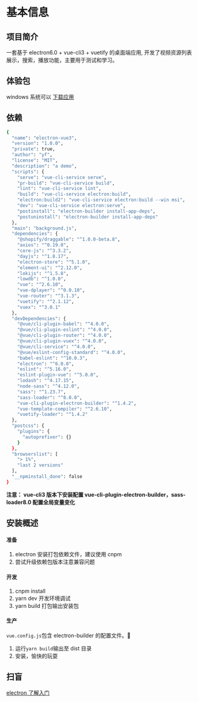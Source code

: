 # 基本信息

## 项目简介

一套基于 electron6.0 + vue-cli3 + vuetify 的桌面端应用, 开发了视频资源列表展示，搜索，播放功能，主要用于测试和学习。

## 体验包

windows 系统可以 [下载应用](https://github.com/wuhou123/electron-videoPlayer/releases)

## 依赖

```bash
{
  "name": "electron-vue3",
  "version": "1.0.0",
  "private": true,
  "author": "yf",
  "license": "MIT",
  "description": "a demo",
  "scripts": {
    "serve": "vue-cli-service serve",
    "pr-build": "vue-cli-service build",
    "lint": "vue-cli-service lint",
    "build": "vue-cli-service electron:build",
    "electron:build2": "vue-cli-service electron:build --win msi",
    "dev": "vue-cli-service electron:serve",
    "postinstall": "electron-builder install-app-deps",
    "postuninstall": "electron-builder install-app-deps"
  },
  "main": "background.js",
  "dependencies": {
    "@shopify/draggable": "^1.0.0-beta.8",
    "axios": "^0.19.0",
    "core-js": "^3.3.2",
    "dayjs": "^1.8.17",
    "electron-store": "^5.1.0",
    "element-ui": "^2.12.0",
    "lokijs": "^1.5.8",
    "lowdb": "^1.0.0",
    "vue": "^2.6.10",
    "vue-dplayer": "^0.0.10",
    "vue-router": "^3.1.3",
    "vuetify": "^2.1.12",
    "vuex": "^3.0.1"
  },
  "devDependencies": {
    "@vue/cli-plugin-babel": "^4.0.0",
    "@vue/cli-plugin-eslint": "^4.0.0",
    "@vue/cli-plugin-router": "^4.0.0",
    "@vue/cli-plugin-vuex": "^4.0.0",
    "@vue/cli-service": "^4.0.0",
    "@vue/eslint-config-standard": "^4.0.0",
    "babel-eslint": "^10.0.3",
    "electron": "^6.0.0",
    "eslint": "^5.16.0",
    "eslint-plugin-vue": "^5.0.0",
    "lodash": "^4.17.15",
    "node-sass": "^4.12.0",
    "sass": "^1.23.7",
    "sass-loader": "^8.0.0",
    "vue-cli-plugin-electron-builder": "^1.4.2",
    "vue-template-compiler": "^2.6.10",
    "vuetify-loader": "^1.4.2"
  },
  "postcss": {
    "plugins": {
      "autoprefixer": {}
    }
  },
  "browserslist": [
    "> 1%",
    "last 2 versions"
  ],
  "__npminstall_done": false
}
```

**注意： vue-cli3 版本下安装配置 vue-cli-plugin-electron-builder，sass-loader8.0 配置全局变量变化**

## 安装概述

#### 准备

1. electron 安装打包依赖文件，建议使用 cnpm
2. 尝试升级依赖包版本注意兼容问题

#### 开发

1. cnpm install
2. yarn dev 开发环境调试
3. yarn build 打包输出安装包

#### 生产

`vue.config.js`包含 electron-builder 的配置文件。

1. 运行`yarn build`输出至 dist 目录
2. 安装，愉快的玩耍

## 扫盲

[electron 了解入门](https://segmentfault.com/a/1190000019426512)
